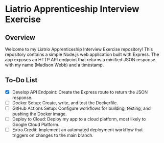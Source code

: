 # Liatrio Apprenticeship Interview Exercise

## Overview
Welcome to my Liatrio Apprenticeship Interview Exercise repository!
This repository contains a simple Node.js web application built with Express. The app exposes an HTTP API endpoint that returns a minified JSON response with my name (Madison Webb) and a timestamp.

## To-Do List
- [x] Develop API Endpoint: Create the Express route to return the JSON response.
- [ ] Docker Setup: Create, write, and test the Dockerfile.
- [ ] GitHub Actions Setup: Configure workflows for building, testing, and pushing the Docker image.
- [ ] Deploy to Cloud: Deploy my app to a cloud platform, most likely to Google Cloud Platform.
- [ ] Extra Credit: Implement an automated deployment workflow that triggers on changes to the main branch.